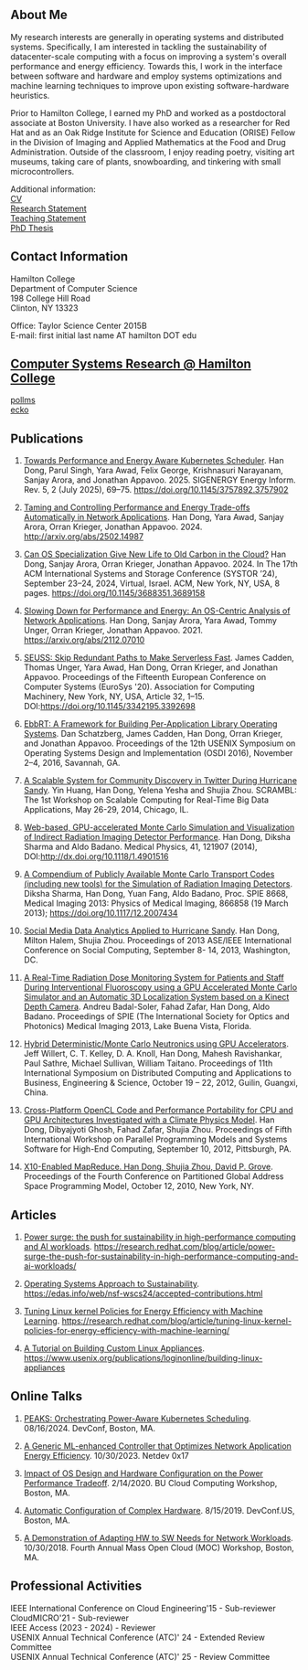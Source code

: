 ## About Me
My research interests are generally in operating systems and distributed systems. Specifically, I am interested in tackling the sustainability of datacenter-scale computing with a focus on improving a system's overall performance and energy efficiency. Towards this, I work in the interface between software and hardware and employ systems optimizations and machine learning techniques to improve upon existing software-hardware heuristics. 

Prior to Hamilton College, I earned my PhD and worked as a postdoctoral associate at Boston University. I have also worked as a researcher for Red Hat and as an Oak Ridge Institute for Science and Education (ORISE) Fellow in the Division of Imaging and Applied Mathematics at the Food and Drug Administration. Outside of the classroom, I enjoy reading poetry, visiting art museums, taking care of plants, snowboarding, and tinkering with small microcontrollers.

Additional information:  
[CV](https://handong32.github.io/docs/HanDongCV.pdf)  
[Research Statement](https://handong32.github.io/docs/HanDongResearchStatement.pdf)  
[Teaching Statement](https://handong32.github.io/docs/HanDongTeachingStatement.pdf)  
[PhD Thesis](https://handong32.github.io/docs/PhDThesis.pdf)

## Contact Information
Hamilton College  
Department of Computer Science  
198 College Hill Road  
Clinton, NY 13323


Office: Taylor Science Center 2015B  
E-mail: first initial last name AT hamilton DOT edu


## [Computer Systems Research @ Hamilton College](https://github.com/publiusys) 
[pollms](https://handong32.github.io/docs/pollms.pdf)  
[ecko](https://handong32.github.io/ecko)

## Publications

1. [Towards Performance and Energy Aware Kubernetes Scheduler](https://handong32.github.io/docs/3757892.3757902.pdf). Han Dong, Parul Singh, Yara Awad, Felix George, Krishnasuri Narayanam, Sanjay Arora, and Jonathan Appavoo. 2025. SIGENERGY Energy Inform. Rev. 5, 2 (July 2025), 69–75. https://doi.org/10.1145/3757892.3757902

2. [Taming and Controlling Performance and Energy Trade-offs Automatically in Network Applications](https://handong32.github.io/docs/2502.14987v1.pdf). Han Dong, Yara Awad, Sanjay Arora, Orran Krieger, Jonathan Appavoo. 2024. http://arxiv.org/abs/2502.14987

3. [Can OS Specialization Give New Life to Old Carbon in the Cloud?](https://handong32.github.io/docs/3688351.3689158.pdf) Han Dong, Sanjay Arora, Orran Krieger, Jonathan Appavoo. 2024. In The 17th ACM International Systems and Storage Conference (SYSTOR ’24), September 23–24, 2024, Virtual, Israel. ACM, New York, NY, USA, 8 pages. https://doi.org/10.1145/3688351.3689158 

4. [Slowing Down for Performance and Energy: An OS-Centric Analysis of Network Applications](https://handong32.github.io/docs/2112.07010v1.pdf). Han Dong, Sanjay Arora, Yara Awad, Tommy Unger, Orran Krieger, Jonathan Appavoo. 2021. https://arxiv.org/abs/2112.07010 

5. [SEUSS: Skip Redundant Paths to Make Serverless Fast](https://handong32.github.io/docs/3342195.3392698.pdf). James Cadden, Thomas Unger, Yara Awad, Han Dong, Orran Krieger, and Jonathan Appavoo. Proceedings of the Fifteenth European Conference on Computer Systems (EuroSys '20). Association for Computing Machinery, New York, NY, USA, Article 32, 1–15. DOI:https://doi.org/10.1145/3342195.3392698 

6. [EbbRT: A Framework for Building Per-Application Library Operating Systems](https://handong32.github.io/docs/osdi16-schatzberg.pdf). Dan Schatzberg, James Cadden, Han Dong, Orran Krieger, and Jonathan Appavoo. Proceedings of the 12th USENIX Symposium on Operating Systems Design and Implementation (OSDI 2016), November 2–4, 2016, Savannah, GA. 

7. [A Scalable System for Community Discovery in Twitter During Hurricane Sandy](https://handong32.github.io/docs/CCGrid.2014.122.pdf). Yin Huang, Han Dong, Yelena Yesha and Shujia Zhou. SCRAMBL: The 1st Workshop on Scalable Computing for Real-Time Big Data Applications, May 26-29, 2014, Chicago, IL. 

8. [Web-based, GPU-accelerated Monte Carlo Simulation and Visualization of Indirect Radiation Imaging Detector Performance](https://handong32.github.io/docs/MedicalPhysicsWeb.pdf). Han Dong, Diksha Sharma and Aldo Badano. Medical Physics, 41, 121907 (2014), DOI:http://dx.doi.org/10.1118/1.4901516 

9. [A Compendium of Publicly Available Monte Carlo Transport Codes (including new tools) for the Simulation of Radiation Imaging Detectors](https://handong32.github.io/docs/866858.pdf). Diksha Sharma, Han Dong, Yuan Fang, Aldo Badano, Proc. SPIE 8668, Medical Imaging 2013: Physics of Medical Imaging, 866858 (19 March 2013); https://doi.org/10.1117/12.2007434 

10. [Social Media Data Analytics Applied to Hurricane Sandy](https://handong32.github.io/docs/socalmediasandy.pdf). Han Dong, Milton Halem, Shujia Zhou. Proceedings of 2013 ASE/IEEE International Conference on Social Computing, September 8- 14, 2013, Washington, DC. 

11. [A Real-Time Radiation Dose Monitoring System for Patients and Staff During Interventional Fluoroscopy using a GPU Accelerated Monte Carlo Simulator and an Automatic 3D Localization System based on a Kinect Depth Camera](https://handong32.github.io/docs/866828.pdf). Andreu Badal-Soler, Fahad Zafar, Han Dong, Aldo Badano. Proceedings of SPIE (The International Society for Optics and Photonics) Medical Imaging 2013, Lake Buena Vista, Florida.

12. [Hybrid Deterministic/Monte Carlo Neutronics using GPU Accelerators](https://handong32.github.io/docs/mcgpu.pdf). Jeff Willert, C. T. Kelley, D. A. Knoll, Han Dong, Mahesh Ravishankar, Paul Sathre, Michael Sullivan, William Taitano. Proceedings of 11th International Symposium on Distributed Computing and Applications to Business, Engineering & Science, October 19 – 22, 2012, Guilin, Guangxi, China. 

13. [Cross-Platform OpenCL Code and Performance Portability for CPU and GPU Architectures Investigated with a Climate Physics Model](https://handong32.github.io/docs/openclclimate.pdf). Han Dong, Dibyajyoti Ghosh, Fahad Zafar, Shujia Zhou. Proceedings of Fifth International Workshop on Parallel Programming Models and Systems Software for High-End Computing, September 10, 2012, Pittsburgh, PA. 

14. [X10-Enabled MapReduce. Han Dong, Shujia Zhou, David P. Grove](https://handong32.github.io/docs/x10mapreduce.pdf). Proceedings of the Fourth Conference on Partitioned Global Address Space Programming Model, October 12, 2010, New York, NY. 

## Articles

1. [Power surge: the push for sustainability in high-performance computing and AI workloads](https://handong32.github.io/docs/RHRQ2.pdf). https://research.redhat.com/blog/article/power-surge-the-push-for-sustainability-in-high-performance-computing-and-ai-workloads/

1. [Operating Systems Approach to Sustainability](https://handong32.github.io/docs/nsf.pdf). https://edas.info/web/nsf-wscs24/accepted-contributions.html 

2. [Tuning Linux kernel Policies for Energy Efficiency with Machine Learning](https://handong32.github.io/docs/RHRQ1.pdf). https://research.redhat.com/blog/article/tuning-linux-kernel-policies-for-energy-efficiency-with-machine-learning/

3. [A Tutorial on Building Custom Linux Appliances](https://handong32.github.io/docs/usenixlogin.pdf). https://www.usenix.org/publications/loginonline/building-linux-appliances


## Online Talks
1. [PEAKS: Orchestrating Power-Aware Kubernetes Scheduling](https://www.youtube.com/watch?v=9orOkUztJHs). 08/16/2024. DevConf, Boston, MA.

2. [A Generic ML-enhanced Controller that Optimizes Network Application Energy Efficiency](https://www.youtube.com/watch?v=9FEUY0DxZ0E). 10/30/2023. Netdev 0x17
 
3. [Impact of OS Design and Hardware Configuration on the Power Performance Tradeoff](https://www.youtube.com/watch?v=PkHa1nL9c-E). 2/14/2020. BU Cloud Computing Workshop, Boston, MA. 

4. [Automatic Configuration of Complex Hardware](https://www.youtube.com/watch?v=8UQTlNQTKtQ). 8/15/2019. DevConf.US, Boston, MA. 

5. [A Demonstration of Adapting HW to SW Needs for Network Workloads](https://youtube.com/watch?v=2cfRayVVaWI). 10/30/2018. Fourth Annual Mass Open Cloud (MOC) Workshop, Boston, MA. 

## Professional Activities
IEEE International Conference on Cloud Engineering'15 - Sub-reviewer  
CloudMICRO'21 - Sub-reviewer  
IEEE Access (2023 - 2024) - Reviewer  
USENIX Annual Technical Conference (ATC)' 24 - Extended Review Committee  
USENIX Annual Technical Conference (ATC)' 25 - Review Committee  
